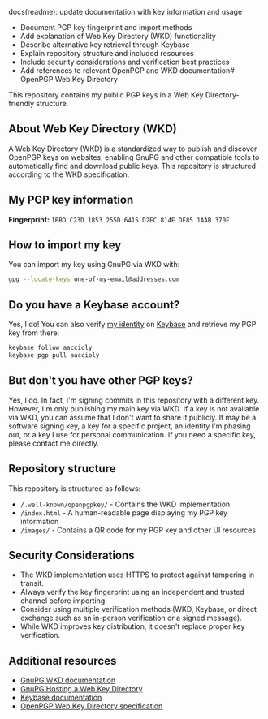 docs(readme): update documentation with key information and usage

- Document PGP key fingerprint and import methods
- Add explanation of Web Key Directory (WKD) functionality
- Describe alternative key retrieval through Keybase
- Explain repository structure and included resources
- Include security considerations and verification best practices
- Add references to relevant OpenPGP and WKD documentation# OpenPGP Web Key Directory

This repository contains my public PGP keys in a Web Key Directory-friendly structure.

## About Web Key Directory (WKD)

A Web Key Directory (WKD) is a standardized way to publish and discover OpenPGP keys on websites, enabling GnuPG and
other compatible tools to automatically find and download public keys. This repository is structured according to the
WKD specification.

## My PGP key information

**Fingerprint:** `1BBD C23D 1853 255D 6415 D2EC 814E DF85 1AAB 370E`

## How to import my key

You can import my key using GnuPG via WKD with:

```sh
gpg --locate-keys one-of-my-email@addresses.com
```

## Do you have a Keybase account?

Yes, I do! You can also verify [my identity](https://keybase.io/aaccioly) on [Keybase](https://keybase.io) and retrieve
my PGP key from there:

```sh
keybase follow aaccioly
keybase pgp pull aaccioly
```

## But don't you have other PGP keys?

Yes, I do. In fact, I'm signing commits in this repository with a different key. However, I'm only publishing my main
key via WKD. If a key is not available via WKD, you can assume that I don't want to share it publicly. It may be a
software signing key, a key for a specific project, an identity I'm phasing out, or a key I use for personal
communication. If you need a specific key, please contact me directly.

## Repository structure

This repository is structured as follows:

- `/.well-known/openpgpkey/` - Contains the WKD implementation
- `/index.html` - A human-readable page displaying my PGP key information
- `/images/` - Contains a QR code for my PGP key and other UI resources

## Security Considerations

- The WKD implementation uses HTTPS to protect against tampering in transit.
- Always verify the key fingerprint using an independent and trusted channel before importing.
- Consider using multiple verification methods (WKD, Keybase, or direct exchange such as an in-person verification or a
signed message).
- While WKD improves key distribution, it doesn't replace proper key verification.

## Additional resources

- [GnuPG WKD documentation](https://wiki.gnupg.org/WKD)
- [GnuPG Hosting a Web Key Directory](https://wiki.gnupg.org/WKDHosting)
- [Keybase documentation](https://book.keybase.io/docs)
- [OpenPGP Web Key Directory specification](https://datatracker.ietf.org/doc/html/draft-koch-openpgp-webkey-service)
